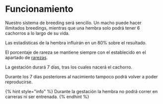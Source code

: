 # Funcionamiento

Nuestro sistema de breeding será sencillo. Un macho puede hacer ilimitados breedings, mientras que una hembra solo podrá tener 6 cachorros a lo largo de su vida.

Las estadísticas de la hembra influirán en un 80% sobre el resultado.&#x20;

El porcentaje de rareza se mantiene siempre con el establecido en el apartado de [rarezas](../nfts/rarezas.md).

La gestación durará 7 días, tras los cuales nacerá el cachorro.&#x20;

Durante los 7 días posteriores al nacimiento tampoco podrá volver a poder reproducirse.

{% hint style="info" %}
Durante la gestación la hembra no podrá correr en carreras ni ser entrenada.
{% endhint %}
